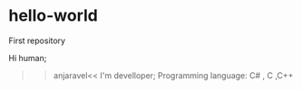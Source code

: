 # hello-world
First repository

Hi human;
>>anjaravel<<
I'm develloper;
Programming language: C# , C ,C++
